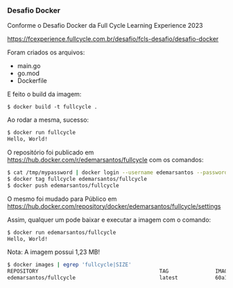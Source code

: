 

### Desafio Docker 

Conforme o Desafio Docker da Full Cycle Learning Experience 2023

https://fcexperience.fullcycle.com.br/desafio/fcls-desafio/desafio-docker

Foram criados os arquivos:

- main.go
- go.mod
- Dockerfile

E feito o build da imagem:

`$ docker build -t fullcycle .`


Ao rodar a mesma, sucesso:
```sh
$ docker run fullcycle
Hello, World!

```

O repositório foi publicado em
https://hub.docker.com/r/edemarsantos/fullcycle
com os comandos:
```sh
$ cat /tmp/mypassword | docker login --username edemarsantos --password-stdin
$ docker tag fullcycle edemarsantos/fullcycle
$ docker push edemarsantos/fullcycle
```

O mesmo foi mudado para Público em
https://hub.docker.com/repository/docker/edemarsantos/fullcycle/settings

Assim, qualquer um pode baixar e executar a imagem com o comando:

```sh
$ docker run edemarsantos/fullcycle
Hello, World!

```

Nota: A imagem possui 1,23 MB!

```sh
$ docker images | egrep 'fullcycle|SIZE'
REPOSITORY                                       TAG               IMAGE ID       CREATED             SIZE
edemarsantos/fullcycle                           latest            60a122228eff   About an hour ago   1.23MB
```
